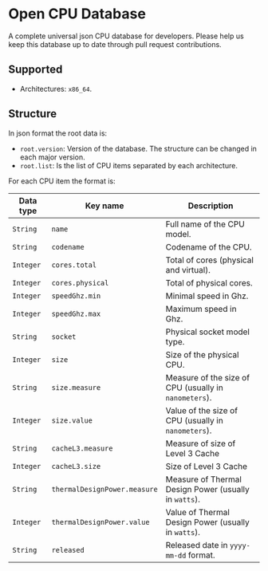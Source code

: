 # Open CPU Database

A complete universal json CPU database for developers.
Please help us keep this database up to date through pull request contributions.


## Supported

- Architectures: `x86_64`.


## Structure

In json format the root data is:

- `root.version`: Version of the database. The structure can be changed in each major version.
- `root.list`: Is the list of CPU items separated by each architecture.

For each CPU item the format is:

| Data type | Key name                     | Description                                           |
|-----------|------------------------------|-------------------------------------------------------|
| `String`  | `name`                       | Full name of the CPU model.                           |
| `String`  | `codename`                   | Codename of the CPU.                                  |
| `Integer` | `cores.total`                | Total of cores (physical and virtual).                |
| `Integer` | `cores.physical`             | Total of physical cores.                              |
| `Integer` | `speedGhz.min`               | Minimal speed in Ghz.                                 |
| `Integer` | `speedGhz.max`               | Maximum speed in Ghz.                                 |
| `String`  | `socket`                     | Physical socket model type.                           | 
| `Integer` | `size`                       | Size of the physical CPU.                             |
| `String`  | `size.measure`               | Measure of the size of CPU (usually in `nanometers`). |
| `Integer` | `size.value`                 | Value of the size of CPU (usually in `nanometers`).   |
| `String`  | `cacheL3.measure`            | Measure of size of Level 3 Cache                      |
| `Integer` | `cacheL3.size`               | Size of Level 3 Cache                                 |
| `String`  | `thermalDesignPower.measure` | Measure of Thermal Design Power (usually in `watts`). |
| `Integer` | `thermalDesignPower.value`   | Value of Thermal Design Power (usually in `watts`).   |
| `String`  | `released`                   | Released date in `yyyy-mm-dd` format.                 |

